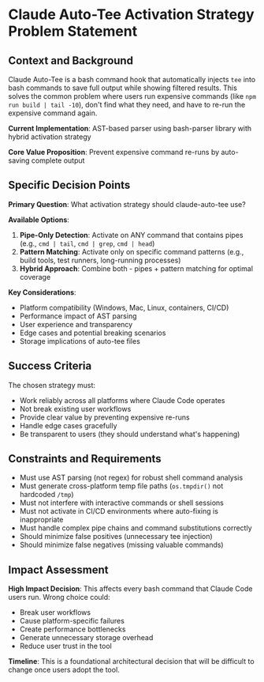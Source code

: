 # Claude Auto-Tee Activation Strategy Problem Statement

## Context and Background

Claude Auto-Tee is a bash command hook that automatically injects `tee` into bash commands to save full output while showing filtered results. This solves the common problem where users run expensive commands (like `npm run build | tail -10`), don't find what they need, and have to re-run the expensive command again.

**Current Implementation**: AST-based parser using bash-parser library with hybrid activation strategy

**Core Value Proposition**: Prevent expensive command re-runs by auto-saving complete output

## Specific Decision Points

**Primary Question**: What activation strategy should claude-auto-tee use?

**Available Options**:
1. **Pipe-Only Detection**: Activate on ANY command that contains pipes (e.g., `cmd | tail`, `cmd | grep`, `cmd | head`)
2. **Pattern Matching**: Activate only on specific command patterns (e.g., build tools, test runners, long-running processes)
3. **Hybrid Approach**: Combine both - pipes + pattern matching for optimal coverage

**Key Considerations**:
- Platform compatibility (Windows, Mac, Linux, containers, CI/CD)
- Performance impact of AST parsing
- User experience and transparency
- Edge cases and potential breaking scenarios
- Storage implications of auto-tee files

## Success Criteria

The chosen strategy must:
- Work reliably across all platforms where Claude Code operates
- Not break existing user workflows
- Provide clear value by preventing expensive re-runs
- Handle edge cases gracefully
- Be transparent to users (they should understand what's happening)

## Constraints and Requirements

- Must use AST parsing (not regex) for robust shell command analysis
- Must generate cross-platform temp file paths (`os.tmpdir()` not hardcoded `/tmp`)
- Must not interfere with interactive commands or shell sessions
- Must not activate in CI/CD environments where auto-fixing is inappropriate
- Must handle complex pipe chains and command substitutions correctly
- Should minimize false positives (unnecessary tee injection)
- Should minimize false negatives (missing valuable commands)

## Impact Assessment

**High Impact Decision**: This affects every bash command that Claude Code users run. Wrong choice could:
- Break user workflows
- Cause platform-specific failures  
- Create performance bottlenecks
- Generate unnecessary storage overhead
- Reduce user trust in the tool

**Timeline**: This is a foundational architectural decision that will be difficult to change once users adopt the tool.
